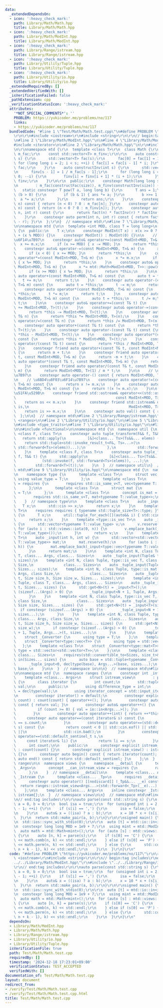 ```yaml
---
data:
  _extendedDependsOn:
  - icon: ':heavy_check_mark:'
    path: Library/Math/Math.hpp
    title: Library/Math/Math.hpp
  - icon: ':heavy_check_mark:'
    path: Library/Math/ModInt.hpp
    title: Library/Math/ModInt.hpp
  - icon: ':heavy_check_mark:'
    path: Library/Range/istream.hpp
    title: Library/Range/istream.hpp
  - icon: ':heavy_check_mark:'
    path: Library/Utility/Tuple.hpp
    title: Library/Utility/Tuple.hpp
  - icon: ':heavy_check_mark:'
    path: Library/Utility/io.hpp
    title: Library/Utility/io.hpp
  _extendedRequiredBy: []
  _extendedVerifiedWith: []
  _isVerificationFailed: false
  _pathExtension: cpp
  _verificationStatusIcon: ':heavy_check_mark:'
  attributes:
    '*NOT_SPECIAL_COMMENTS*': ''
    PROBLEM: https://yukicoder.me/problems/no/117
    links:
    - https://yukicoder.me/problems/no/117
  bundledCode: "#line 1 \"Test/Math/Math.test.cpp\"\n#define PROBLEM \"https://yukicoder.me/problems/no/117\"\
    \r\n\r\n#include <iostream>\r\n#include <string>\r\n\r\n// begin:tag includes\r\
    \n#line 2 \"Library/Math/ModInt.hpp\"\n\n#line 4 \"Library/Math/ModInt.hpp\"\n\
    #include <iterator>\n\n#line 2 \"Library/Math/Math.hpp\"\n\r\n#include <vector>\r\
    \n\r\nnamespace mtd {\r\n  template <class T>\r\n  class Math {\r\n    const std::vector<T>\
    \ m_fac;\r\n    const std::vector<T> m_finv;\r\n\r\n    auto constructFac(int\
    \ s) {\r\n      std::vector<T> fac(s);\r\n      fac[0] = fac[1] = 1;\r\n     \
    \ for (long long i = 2; i < s; ++i) { fac[i] = fac[i - 1] * i; }\r\n      return\
    \ fac;\r\n    }\r\n    auto constructInv(int s) {\r\n      std::vector<T> finv(s);\r\
    \n      finv[s - 1] = 1 / m_fac[s - 1];\r\n      for (long long i = s - 2; i >=\
    \ 0; --i) {\r\n        finv[i] = finv[i + 1] * (i + 1);\r\n      }\r\n      return\
    \ finv;\r\n    }\r\n\r\n  public:\r\n    constexpr Math(long long size = 3 * 1e6)\r\
    \n        : m_fac(constructFac(size)), m_finv(constructInv(size)) {}\r\n\r\n \
    \   static constexpr T pow(T a, long long b) {\r\n      T ans = 1;\r\n      while\
    \ (b > 0) {\r\n        if (b & 1) { ans *= a; }\r\n        b >>= 1;\r\n      \
    \  a *= a;\r\n      }\r\n      return ans;\r\n    }\r\n    constexpr auto fact(int\
    \ n) const { return (n < 0) ? 0 : m_fac[n]; }\r\n    constexpr auto factInv(int\
    \ n) const { return (n < 0 ? 0 : m_finv[n]); }\r\n    constexpr auto comb(int\
    \ n, int r) const {\r\n      return fact(n) * factInv(r) * factInv(n - r);\r\n\
    \    }\r\n    constexpr auto perm(int n, int r) const { return fact(n) * factInv(n\
    \ - r); }\r\n  };\r\n}  // namespace mtd\r\n#line 7 \"Library/Math/ModInt.hpp\"\
    \n\nnamespace mtd {\n\n  template <int MOD, class T = long long>\n  class ModInt\
    \ {\n  public:\n    T x;\n\n    constexpr ModInt(T x) : x(x >= 0 ? x % MOD : MOD\
    \ + (x % MOD)) {}\n    constexpr ModInt() : ModInt(0) {}\n\n    // \u56DB\u5247\
    \u6F14\u7B97\n    constexpr auto& operator+=(const ModInt<MOD, T>& m) {\n    \
    \  x += m.x;\n      if (x >= MOD) { x -= MOD; }\n      return *this;\n    }\n\
    \    constexpr auto& operator-=(const ModInt<MOD, T>& m) {\n      x -= m.x;\n\
    \      if (x < 0) { x += MOD; }\n      return *this;\n    }\n    constexpr auto&\
    \ operator*=(const ModInt<MOD, T>& m) {\n      x *= m.x;\n      if (x >= MOD)\
    \ { x %= MOD; }\n      return *this;\n    }\n    constexpr auto& operator/=(const\
    \ ModInt<MOD, T>& m) {\n      x *= mtd::Math<ModInt<MOD, T>>::pow(m.x, MOD - 2).x;\n\
    \      if (x >= MOD) { x %= MOD; }\n      return *this;\n    }\n\n    constexpr\
    \ auto operator+(const ModInt<MOD, T>& m) const {\n      auto t = *this;\n   \
    \   t += m;\n      return t;\n    }\n    constexpr auto operator-(const ModInt<MOD,\
    \ T>& m) const {\n      auto t = *this;\n      t -= m;\n      return t;\n    }\n\
    \    constexpr auto operator*(const ModInt<MOD, T>& m) const {\n      auto t =\
    \ *this;\n      t *= m;\n      return t;\n    }\n    constexpr auto operator/(const\
    \ ModInt<MOD, T>& m) const {\n      auto t = *this;\n      t /= m;\n      return\
    \ t;\n    }\n\n    constexpr auto& operator+=(const T& t) {\n      return *this\
    \ += ModInt<MOD, T>(t);\n    }\n    constexpr auto& operator-=(const T& t) {\n\
    \      return *this -= ModInt<MOD, T>(t);\n    }\n    constexpr auto& operator*=(const\
    \ T& n) {\n      return *this *= ModInt<MOD, T>(n);\n    }\n    constexpr auto&\
    \ operator/=(const T& n) {\n      return *this /= ModInt<MOD, T>(n);\n    }\n\
    \    constexpr auto operator+(const T& t) const {\n      return *this + ModInt<MOD,\
    \ T>(t);\n    }\n    constexpr auto operator-(const T& t) const {\n      return\
    \ *this - ModInt<MOD, T>(t);\n    }\n    constexpr auto operator*(const T& t)\
    \ const {\n      return *this * ModInt<MOD, T>(t);\n    }\n    constexpr auto\
    \ operator/(const T& t) const {\n      return *this / ModInt<MOD, T>(t);\n   \
    \ }\n    constexpr friend auto operator+(const T& t, const ModInt<MOD, T>& m)\
    \ {\n      return m + t;\n    }\n    constexpr friend auto operator-(const T&\
    \ t, const ModInt<MOD, T>& m) {\n      return -m + t;\n    }\n    constexpr friend\
    \ auto operator*(const T& t, const ModInt<MOD, T>& m) {\n      return m * t;\n\
    \    }\n    constexpr friend auto operator/(const T& t, const ModInt<MOD, T>&\
    \ m) {\n      return ModInt<MOD, T>(1) / m * t;\n    }\n\n    // \u5358\u9805\u6F14\
    \u7B97\n    constexpr auto operator-() const { return ModInt<MOD, T>(0 - x); }\n\
    \n    // \u6BD4\u8F03\u6F14\u7B97\n    constexpr auto operator!=(const ModInt<MOD,\
    \ T>& m) const {\n      return x != m.x;\n    }\n    constexpr auto operator==(const\
    \ ModInt<MOD, T>& m) const {\n      return !(x != m.x);\n    }\n\n    // \u5165\
    \u51FA\u529B\n    constexpr friend std::ostream& operator<<(std::ostream& os,\n\
    \                                              const ModInt<MOD, T>& m) {\n  \
    \    return os << m.x;\n    }\n    constexpr friend std::istream& operator>>(std::istream&\
    \ is,\n                                              ModInt<MOD, T>& m) {\n  \
    \    return is >> m.x;\n    }\n\n    constexpr auto val() const { return x; }\n\
    \  };\n\n}  // namespace mtd\n#line 2 \"Library/Range/istream.hpp\"\n\n#include\
    \ <ranges>\n\n#line 2 \"Library/Utility/io.hpp\"\n\n#line 5 \"Library/Utility/io.hpp\"\
    \n#include <type_traits>\n#line 7 \"Library/Utility/io.hpp\"\n\n#line 2 \"Library/Utility/Tuple.hpp\"\
    \n\n#include <functional>\n\nnamespace mtd {\n  namespace util {\n    template\
    \ <class F, class T>\n    constexpr auto tuple_transform(F&& f, T&& t) {\n   \
    \   return std::apply(\n          [&]<class... Ts>(Ts&&... elems) {\n        \
    \    return std::tuple<std::invoke_result_t<F&, Ts>...>(\n                std::invoke(f,\
    \ std::forward<Ts>(elems))...);\n          },\n          std::forward<T>(t));\n\
    \    }\n    template <class F, class T>\n    constexpr auto tuple_for_each(F&&\
    \ f, T&& t) {\n      std::apply(\n          [&]<class... Ts>(Ts&&... elems) {\n\
    \            (std::invoke(f, std::forward<Ts>(elems)), ...);\n          },\n \
    \         std::forward<T>(t));\n    }\n  }  // namespace util\n}  // namespace\
    \ mtd\n#line 9 \"Library/Utility/io.hpp\"\n\nnamespace mtd {\n  namespace io {\n\
    \n    namespace type {\n      template <class T>\n      struct vec {\n       \
    \ using value_type = T;\n      };\n      template <class T>\n      concept is_vec\
    \ = requires {\n        requires std::is_same_v<T, vec<typename T::value_type>>;\n\
    \      };\n\n      template <class T>\n      struct mat {\n        using value_type\
    \ = T;\n      };\n      template <class T>\n      concept is_mat = requires {\n\
    \        requires std::is_same_v<T, mat<typename T::value_type>>;\n      };\n\
    \    }  // namespace type\n\n    template <class T>\n    auto _input() {\n   \
    \   T x;\n      std::cin >> x;\n      return x;\n    }\n    template <typename\
    \ T>\n    requires requires { typename std::tuple_size<T>::type; }\n    auto _input()\
    \ {\n      T x;\n      util::tuple_for_each([](auto&& i) { std::cin >> i; }, x);\n\
    \      return x;\n    }\n    template <type::is_vec T>\n    auto _input(int n)\
    \ {\n      std::vector<typename T::value_type> v;\n      v.reserve(n);\n     \
    \ for (auto i : std::views::iota(0, n)) {\n        v.emplace_back(_input<typename\
    \ T::value_type>());\n      }\n      return v;\n    }\n    template <type::is_mat\
    \ T>\n    auto _input(int h, int w) {\n      std::vector<std::vector<typename\
    \ T::value_type>> mat;\n      mat.reserve(h);\n      for (auto i : std::views::iota(0,\
    \ h)) {\n        mat.emplace_back(_input<type::vec<typename T::value_type>>(w));\n\
    \      }\n      return mat;\n    }\n\n    template <int N, class Tuple, class\
    \ T, class... Args, class... Sizes>\n    auto _tuple_input(Tuple& t, Sizes...\
    \ sizes);\n    template <int N, class Tuple, type::is_vec T, class... Args, class\
    \ Size,\n              class... Sizes>\n    auto _tuple_input(Tuple& t, Size size,\
    \ Sizes... sizes);\n    template <int N, class Tuple, type::is_mat T, class...\
    \ Args, class Size,\n              class... Sizes>\n    auto _tuple_input(Tuple&\
    \ t, Size size_h, Size size_w, Sizes... sizes);\n\n    template <int N, class\
    \ Tuple, class T, class... Args, class... Sizes>\n    auto _tuple_input(Tuple&\
    \ t, Sizes... sizes) {\n      std::get<N>(t) = _input<T>();\n      if constexpr\
    \ (sizeof...(Args) > 0) {\n        _tuple_input<N + 1, Tuple, Args...>(t, sizes...);\n\
    \      }\n    }\n    template <int N, class Tuple, type::is_vec T, class... Args,\
    \ class Size,\n              class... Sizes>\n    auto _tuple_input(Tuple& t,\
    \ Size size, Sizes... sizes) {\n      std::get<N>(t) = _input<T>(size);\n    \
    \  if constexpr (sizeof...(Args) > 0) {\n        _tuple_input<N + 1, Tuple, Args...>(t,\
    \ sizes...);\n      }\n    }\n    template <int N, class Tuple, type::is_mat T,\
    \ class... Args, class Size,\n              class... Sizes>\n    auto _tuple_input(Tuple&\
    \ t, Size size_h, Size size_w, Sizes... sizes) {\n      std::get<N>(t) = _input<T>(size_h,\
    \ size_w);\n      if constexpr (sizeof...(Args) > 0) {\n        _tuple_input<N\
    \ + 1, Tuple, Args...>(t, sizes...);\n      }\n    }\n\n    template <class T>\n\
    \    struct _Converter {\n      using type = T;\n    };\n    template <class T>\n\
    \    struct _Converter<type::vec<T>> {\n      using type = std::vector<T>;\n \
    \   };\n    template <class T>\n    struct _Converter<type::mat<T>> {\n      using\
    \ type = std::vector<std::vector<T>>;\n    };\n\n    template <class... Args,\
    \ class... Sizes>\n    requires(std::convertible_to<Sizes, size_t>&&...) auto\
    \ in(Sizes... sizes) {\n      auto base = std::tuple<typename _Converter<Args>::type...>();\n\
    \      _tuple_input<0, decltype(base), Args...>(base, sizes...);\n      return\
    \ base;\n    }\n\n  }  // namespace io\n\n}  // namespace mtd\n#line 6 \"Library/Range/istream.hpp\"\
    \n\nnamespace mtd {\n  namespace ranges {\n\n    constexpr int _inf = 1e9;\n\n\
    \    template <class... Args>\n    struct istream_view\n        : public std::ranges::view_interface<istream_view<Args...>>\
    \ {\n      class iterator {\n        int count;\n        std::tuple<typename io::_Converter<Args>::type...>\
    \ val;\n\n      public:\n        using difference_type = int;\n        using value_type\
    \ = decltype(val);\n        using iterator_concept = std::input_iterator_tag;\n\
    \n        constexpr iterator() = default;\n        constexpr explicit iterator(int\
    \ count) : count(count) { operator++(); }\n\n        constexpr auto operator*()\
    \ const { return val; }\n        constexpr auto& operator++() {\n          --count;\n\
    \          if (count >= 0) { val = io::in<Args...>(); }\n          return *this;\n\
    \        }\n        constexpr auto operator++(int) { return ++*this; }\n\n   \
    \     constexpr auto operator==(const iterator& s) const {\n          return count\
    \ == s.count;\n        }\n        constexpr auto operator==(std::default_sentinel_t\
    \ s) const {\n          return count < 0 || std::cin.eof() || std::cin.fail()\
    \ ||\n                 std::cin.bad();\n        }\n        constexpr friend auto\
    \ operator==(std::default_sentinel_t s,\n                                    \
    \     const iterator& li) {\n          return li == s;\n        }\n      };\n\n\
    \      int count;\n\n    public:\n      constexpr explicit istream_view(int count)\
    \ : count(count) {}\n      constexpr explicit istream_view() : istream_view(_inf)\
    \ {}\n      constexpr auto begin() const { return iterator(count); }\n      constexpr\
    \ auto end() const { return std::default_sentinel; }\n    };\n  }  // namespace\
    \ ranges\n\n  namespace views {\n    namespace __detail {\n      template <typename...\
    \ _Args>\n      concept __can_istream_view = requires {\n        ranges::istream_view(std::declval<_Args>()...);\n\
    \      };\n    }  // namespace __detail\n\n    template <class... Args>\n    struct\
    \ _Istream {\n      template <class... _Tp>\n      requires __detail::__can_istream_view<_Tp...>\n\
    \      constexpr auto operator() [[nodiscard]] (_Tp&&... __e) const {\n      \
    \  return ranges::istream_view<Args...>(std::forward<_Tp>(__e)...);\n      }\n\
    \    };\n\n    template <class... Args>\n    inline constexpr _Istream<Args...>\
    \ istream{};\n  }  // namespace views\n\n}  // namespace mtd\n#line 9 \"Test/Math/Math.test.cpp\"\
    \n// end:tag includes\r\n\r\nauto parse(const std::string s) {\r\n  long long\
    \ a = 0, b = 0;\r\n  bool isa = true;\r\n  for (unsigned int i = 2; i < s.size()\
    \ - 1; ++i) {\r\n    if (s[i] == ',') {\r\n      isa = false;\r\n      continue;\r\
    \n    }\r\n    auto& x = ((isa) ? a : b);\r\n    x = 10 * x + (s[i] - '0');\r\n\
    \  }\r\n  return std::make_pair(a, b);\r\n}\r\n\r\nsigned main() {\r\n  std::cin.tie(0);\r\
    \n  std::ios::sync_with_stdio(0);\r\n\r\n  auto [t] = mtd::io::in<int>();\r\n\r\
    \n  constexpr long long MOD = 1e9 + 7;\r\n  using mint = mtd::ModInt<MOD>;\r\n\
    \  auto math = mtd::Math<mint>();\r\n  for (auto [s] : mtd::views::istream<std::string>(t))\
    \ {\r\n    auto [n, k] = parse(s);\r\n    if (s[0] == 'C') {\r\n      std::cout\
    \ << math.comb(n, k) << std::endl;\r\n    } else if (s[0] == 'P') {\r\n      std::cout\
    \ << math.perm(n, k) << std::endl;\r\n    } else {\r\n      std::cout << math.comb(std::max(0LL,\
    \ n + k - 1), k) << std::endl;\r\n    }\r\n  }\r\n}\r\n"
  code: "#define PROBLEM \"https://yukicoder.me/problems/no/117\"\r\n\r\n#include\
    \ <iostream>\r\n#include <string>\r\n\r\n// begin:tag includes\r\n#include \"\
    ../../Library/Math/ModInt.hpp\"\r\n#include \"../../Library/Range/istream.hpp\"\
    \r\n// end:tag includes\r\n\r\nauto parse(const std::string s) {\r\n  long long\
    \ a = 0, b = 0;\r\n  bool isa = true;\r\n  for (unsigned int i = 2; i < s.size()\
    \ - 1; ++i) {\r\n    if (s[i] == ',') {\r\n      isa = false;\r\n      continue;\r\
    \n    }\r\n    auto& x = ((isa) ? a : b);\r\n    x = 10 * x + (s[i] - '0');\r\n\
    \  }\r\n  return std::make_pair(a, b);\r\n}\r\n\r\nsigned main() {\r\n  std::cin.tie(0);\r\
    \n  std::ios::sync_with_stdio(0);\r\n\r\n  auto [t] = mtd::io::in<int>();\r\n\r\
    \n  constexpr long long MOD = 1e9 + 7;\r\n  using mint = mtd::ModInt<MOD>;\r\n\
    \  auto math = mtd::Math<mint>();\r\n  for (auto [s] : mtd::views::istream<std::string>(t))\
    \ {\r\n    auto [n, k] = parse(s);\r\n    if (s[0] == 'C') {\r\n      std::cout\
    \ << math.comb(n, k) << std::endl;\r\n    } else if (s[0] == 'P') {\r\n      std::cout\
    \ << math.perm(n, k) << std::endl;\r\n    } else {\r\n      std::cout << math.comb(std::max(0LL,\
    \ n + k - 1), k) << std::endl;\r\n    }\r\n  }\r\n}\r\n"
  dependsOn:
  - Library/Math/ModInt.hpp
  - Library/Math/Math.hpp
  - Library/Range/istream.hpp
  - Library/Utility/io.hpp
  - Library/Utility/Tuple.hpp
  isVerificationFile: true
  path: Test/Math/Math.test.cpp
  requiredBy: []
  timestamp: '2024-12-18 17:23:01+09:00'
  verificationStatus: TEST_ACCEPTED
  verifiedWith: []
documentation_of: Test/Math/Math.test.cpp
layout: document
redirect_from:
- /verify/Test/Math/Math.test.cpp
- /verify/Test/Math/Math.test.cpp.html
title: Test/Math/Math.test.cpp
---
```

